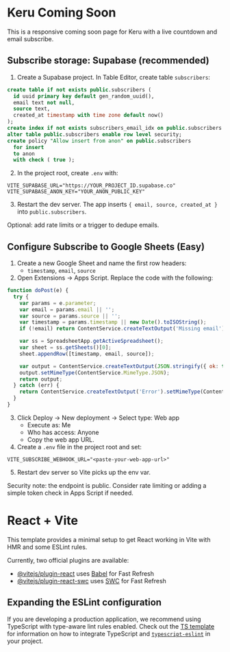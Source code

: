 # Keru Coming Soon

This is a responsive coming soon page for Keru with a live countdown and email subscribe.

## Subscribe storage: Supabase (recommended)

1. Create a Supabase project. In Table Editor, create table `subscribers`:

```sql
create table if not exists public.subscribers (
  id uuid primary key default gen_random_uuid(),
  email text not null,
  source text,
  created_at timestamp with time zone default now()
);
create index if not exists subscribers_email_idx on public.subscribers (email);
alter table public.subscribers enable row level security;
create policy "Allow insert from anon" on public.subscribers
  for insert
  to anon
  with check ( true );
```

2. In the project root, create `.env` with:

```
VITE_SUPABASE_URL="https://YOUR_PROJECT_ID.supabase.co"
VITE_SUPABASE_ANON_KEY="YOUR_ANON_PUBLIC_KEY"
```

3. Restart the dev server. The app inserts `{ email, source, created_at }` into `public.subscribers`.

Optional: add rate limits or a trigger to dedupe emails.

## Configure Subscribe to Google Sheets (Easy)

1. Create a new Google Sheet and name the first row headers:
   - `timestamp`, `email`, `source`
2. Open Extensions → Apps Script. Replace the code with the following:

```javascript
function doPost(e) {
  try {
    var params = e.parameter;
    var email = params.email || '';
    var source = params.source || '';
    var timestamp = params.timestamp || new Date().toISOString();
    if (!email) return ContentService.createTextOutput('Missing email').setMimeType(ContentService.MimeType.TEXT).setResponseCode(400);

    var ss = SpreadsheetApp.getActiveSpreadsheet();
    var sheet = ss.getSheets()[0];
    sheet.appendRow([timestamp, email, source]);

    var output = ContentService.createTextOutput(JSON.stringify({ ok: true }));
    output.setMimeType(ContentService.MimeType.JSON);
    return output;
  } catch (err) {
    return ContentService.createTextOutput('Error').setMimeType(ContentService.MimeType.TEXT).setResponseCode(500);
  }
}
```

3. Click Deploy → New deployment → Select type: Web app
   - Execute as: Me
   - Who has access: Anyone
   - Copy the web app URL.
4. Create a `.env` file in the project root and set:

```
VITE_SUBSCRIBE_WEBHOOK_URL="<paste-your-web-app-url>"
```

5. Restart dev server so Vite picks up the env var.

Security note: the endpoint is public. Consider rate limiting or adding a simple token check in Apps Script if needed.

# React + Vite

This template provides a minimal setup to get React working in Vite with HMR and some ESLint rules.

Currently, two official plugins are available:

- [@vitejs/plugin-react](https://github.com/vitejs/vite-plugin-react/blob/main/packages/plugin-react) uses [Babel](https://babeljs.io/) for Fast Refresh
- [@vitejs/plugin-react-swc](https://github.com/vitejs/vite-plugin-react/blob/main/packages/plugin-react-swc) uses [SWC](https://swc.rs/) for Fast Refresh

## Expanding the ESLint configuration

If you are developing a production application, we recommend using TypeScript with type-aware lint rules enabled. Check out the [TS template](https://github.com/vitejs/vite/tree/main/packages/create-vite/template-react-ts) for information on how to integrate TypeScript and [`typescript-eslint`](https://typescript-eslint.io) in your project.
